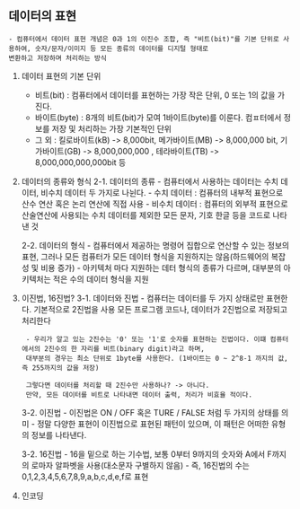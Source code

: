## 데이터의 표현
    - 컴퓨터에서 데이터 표현 개념은 0과 1의 이진수 조합, 즉 "비트(bit)"를 기본 단위로 사용하여, 숫자/문자/이미지 등 모든 종류의 데이터를 디지털 형태로
    변환하고 저장하며 처리하는 방식

1. 데이터 표현의 기본 단위
    - 비트(bit) : 컴퓨터에서 데이터를 표현하는 가장 작은 단위, 0 또는 1의 값을 가진다.
    - 바이트(byte) : 8개의 비트(bit)가 모여 1바이트(byte)를 이룬다. 컴ㅍ터에서 정보를 저장 및 처리하는 가장 기본적인 단위
    - 그 외 : 킬로바이트(kB) -> 8,000bit, 메가바이트(MB) -> 8,000,000 bit, 기가바이트(GB) -> 8,000,000,000 , 테라바이트(TB) -> 8,000,000,000,000bit 등

2. 데이터의 종류와 형식
    2-1. 데이터의 종류
        - 컴퓨터에서 사용하는 데이터는 수치 데이터, 비수치 데이터 두 가지로 나뉜다.
        - 수치 데이터 : 컴퓨터의 내부적 표현으로 산수 연산 혹은 논리 연산에 직접 사용
        - 비수치 데이터 : 컴퓨터의 외부적 표현으로 산술연산에 사용되는 수치 데이터를 제외한 모든 문자, 기호 한글 등을 코드로 나타낸 것

    2-2. 데이터의 형식
        - 컴퓨터에서 제공하는 명령어 집합으로 연산할 수 있는 정보의 표현, 그러나 모든 컴퓨터가 모든 데이터 형식을 지원하지는 않음(하드웨어의 복잡성 및 비용 증가)
        - 아키텍처 마다 지원하는 데터 형식의 종류가 다르며, 대부분의 아키텍처는 적은 수의 데이터 형식을 지원

3. 이진법, 16진법?
    3-1. 데이터와 진법
        - 컴퓨터는 데이터를 두 가지 상태로만 표현한다. 기본적으로 2진법을 사용
        모든 프로그램 코드나, 데이터가 2진법으로 저장되고 처리한다

        - 우리가 알고 있는 2진수는 '0' 또는 '1'로 숫자를 표현하는 진법이다. 이떄 컴퓨터에서의 2진수의 한 자리를 비트(binary digit)라고 하며,
        대부분의 경우는 최소 단위로 1byte를 사용한다. (1바이트는 0 ~ 2^8-1 까지의 값, 즉 255까지의 값을 저장)

        그렇다면 데이터를 처리할 때 2진수만 사용하나? -> 아니다.
        만약, 모든 데이터를 비트로 나타내면 데이터 출력, 처리가 비효율 적이다.
    
    3-2. 이진법
        - 이진법은 ON / OFF 혹은 TURE / FALSE 처럼 두 가지의 상태를 의미
        - 정말 다양한 표현이 이진법으로 표현된 패턴이 있으며, 이 패턴은 어떠한 유형의 정보를 나타낸다.

    3-2. 16진법
        - 16을 밑으로 하는 기수법, 보통 0부터 9까지의 숫자와 A에서 F까지의 로마자 알파벳을 사용(대소문자 구별하지 않음)
        - 즉, 16진법의 수는 0,1,2,3,4,5,6,7,8,9,a,b,c,d,e,f로 표현
        
4. 인코딩